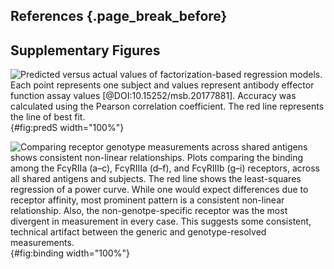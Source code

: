 ## References {.page_break_before}

<!-- Explicitly insert bibliography here -->
<div id="refs"></div>

## Supplementary Figures

![**Predicted versus actual values of factorization-based regression models.** Each point represents one subject and values represent antibody effector function assay values [@DOI:10.15252/msb.20177881]. Accuracy was calculated using the Pearson correlation coefficient. The red line represents the line of best fit.](figureS1.svg "Figure S1"){#fig:predS width="100%"}

![**Comparing receptor genotype measurements across shared antigens shows consistent non-linear relationships.** Plots comparing the binding among the FcγRIIa (a–c), FcγRIIIa (d–f), and FcγRIIIb (g–i) receptors, across all shared antigens and subjects. The red line shows the least-squares regression of a power curve. While one would expect differences due to receptor affinity, most prominent pattern is a consistent non-linear relationship. Also, the non-genotpe-specific receptor was the most divergent in measurement in every case. This suggests some consistent, technical artifact between the generic and genotype-resolved measurements.](figureS2.svg "Figure S2"){#fig:binding width="100%"}
